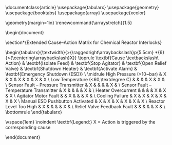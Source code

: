 \documentclass{article}
\usepackage{tabularx}
\usepackage{geometry}
\usepackage{booktabs}
\usepackage{array}
\usepackage{xcolor}

\geometry{margin=1in}
\renewcommand{\arraystretch}{1.5}

\begin{document}

\section*{Extended Cause–Action Matrix for Chemical Reactor Interlocks}

\begin{tabularx}{\textwidth}{>{\raggedright\arraybackslash}p{5.5cm} *{6}{>{\centering\arraybackslash}X}}
\toprule
\textbf{Cause \textbackslash\ Action} &
\textbf{Isolate Feed} &
\textbf{Stop Agitator} &
\textbf{Open Relief Valve} &
\textbf{Shutdown Heater} &
\textbf{Activate Alarm} &
\textbf{Emergency Shutdown (ESD)} \\
\midrule
High Pressure (>10~bar) & X & X & X & X & X & X \\
Low Temperature (<60\,\textdegree C) &  &  &  & X & X & \\
Sensor Fault – Pressure Transmitter & X &  &  &  & X & \\
Sensor Fault – Temperature Transmitter & X &  &  &  & X & \\
Heater Overcurrent &  &  &  & X & X & X \\
Agitator Motor Fault &  & X &  &  & X & \\
Cooling Failure & X & X & X & X & X & X \\
Manual ESD Pushbutton Activated & X & X & X & X & X & X \\
Reactor Level Too High & X &  &  &  & X & \\
Relief Valve Feedback Fault &  &  &  &  & X & \\
\bottomrule
\end{tabularx}

\vspace{1em}
\noindent
\textbf{Legend:} X = Action is triggered by the corresponding cause

\end{document}
